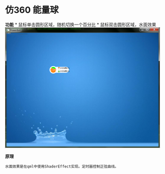# 仿360 能量球

**功能**
	* 鼠标单击圆形区域，随机切换一个百分比
	* 鼠标双击圆形区域，水面效果
![demo](demo_wave.png)

**原理**

	水面效果是在qml中使用ShaderEffect实现。定时器控制正弦曲线。
